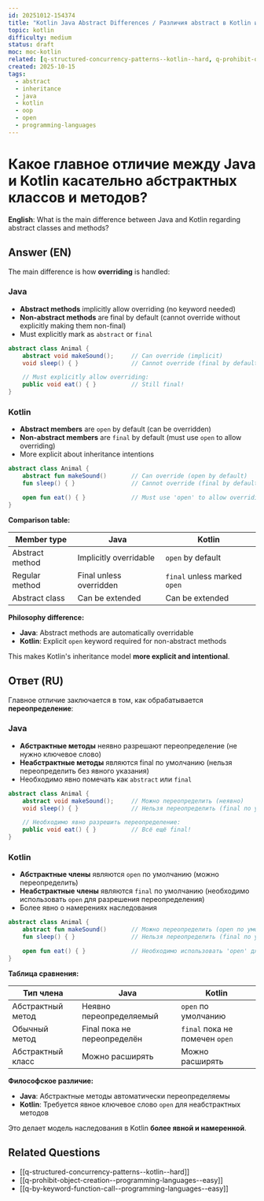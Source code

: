 ```yaml
---
id: 20251012-154374
title: "Kotlin Java Abstract Differences / Различия abstract в Kotlin и Java"
topic: kotlin
difficulty: medium
status: draft
moc: moc-kotlin
related: [q-structured-concurrency-patterns--kotlin--hard, q-prohibit-object-creation--programming-languages--easy, q-by-keyword-function-call--programming-languages--easy]
created: 2025-10-15
tags:
  - abstract
  - inheritance
  - java
  - kotlin
  - oop
  - open
  - programming-languages
---
```

# Какое главное отличие между Java и Kotlin касательно абстрактных классов и методов?

**English**: What is the main difference between Java and Kotlin regarding abstract classes and methods?

## Answer (EN)
The main difference is how **overriding** is handled:

### Java
- **Abstract methods** implicitly allow overriding (no keyword needed)
- **Non-abstract methods** are final by default (cannot override without explicitly making them non-final)
- Must explicitly mark as `abstract` or `final`

```java
abstract class Animal {
    abstract void makeSound();     // Can override (implicit)
    void sleep() { }               // Cannot override (final by default)

    // Must explicitly allow overriding:
    public void eat() { }          // Still final!
}
```

### Kotlin
- **Abstract members** are `open` by default (can be overridden)
- **Non-abstract members** are `final` by default (must use `open` to allow overriding)
- More explicit about inheritance intentions

```kotlin
abstract class Animal {
    abstract fun makeSound()       // Can override (open by default)
    fun sleep() { }                // Cannot override (final by default)

    open fun eat() { }             // Must use 'open' to allow overriding
}
```

**Comparison table:**

| Member type | Java | Kotlin |
|-------------|------|--------|
| Abstract method | Implicitly overridable | `open` by default |
| Regular method | Final unless overridden | `final` unless marked `open` |
| Abstract class | Can be extended | Can be extended |

**Philosophy difference:**
- **Java**: Abstract methods are automatically overridable
- **Kotlin**: Explicit `open` keyword required for non-abstract methods

This makes Kotlin's inheritance model **more explicit and intentional**.

## Ответ (RU)

Главное отличие заключается в том, как обрабатывается **переопределение**:

### Java
- **Абстрактные методы** неявно разрешают переопределение (не нужно ключевое слово)
- **Неабстрактные методы** являются final по умолчанию (нельзя переопределить без явного указания)
- Необходимо явно помечать как `abstract` или `final`

```java
abstract class Animal {
    abstract void makeSound();     // Можно переопределить (неявно)
    void sleep() { }               // Нельзя переопределить (final по умолчанию)

    // Необходимо явно разрешить переопределение:
    public void eat() { }          // Всё ещё final!
}
```

### Kotlin
- **Абстрактные члены** являются `open` по умолчанию (можно переопределить)
- **Неабстрактные члены** являются `final` по умолчанию (необходимо использовать `open` для разрешения переопределения)
- Более явно о намерениях наследования

```kotlin
abstract class Animal {
    abstract fun makeSound()       // Можно переопределить (open по умолчанию)
    fun sleep() { }                // Нельзя переопределить (final по умолчанию)

    open fun eat() { }             // Необходимо использовать 'open' для разрешения переопределения
}
```

**Таблица сравнения:**

| Тип члена | Java | Kotlin |
|-------------|------|--------|
| Абстрактный метод | Неявно переопределяемый | `open` по умолчанию |
| Обычный метод | Final пока не переопределён | `final` пока не помечен `open` |
| Абстрактный класс | Можно расширять | Можно расширять |

**Философское различие:**
- **Java**: Абстрактные методы автоматически переопределяемы
- **Kotlin**: Требуется явное ключевое слово `open` для неабстрактных методов

Это делает модель наследования в Kotlin **более явной и намеренной**.

## Related Questions

- [[q-structured-concurrency-patterns--kotlin--hard]]
- [[q-prohibit-object-creation--programming-languages--easy]]
- [[q-by-keyword-function-call--programming-languages--easy]]
